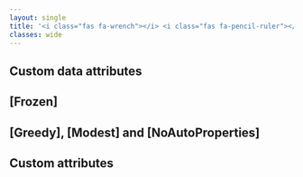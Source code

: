 ```yaml
---
layout: single
title: '<i class="fas fa-wrench"></i> <i class="fas fa-pencil-ruler"></i> Testing frameworks integration - Customization'
classes: wide
---
```


## Custom data attributes

## [Frozen]

## [Greedy], [Modest] and [NoAutoProperties]

## Custom attributes
